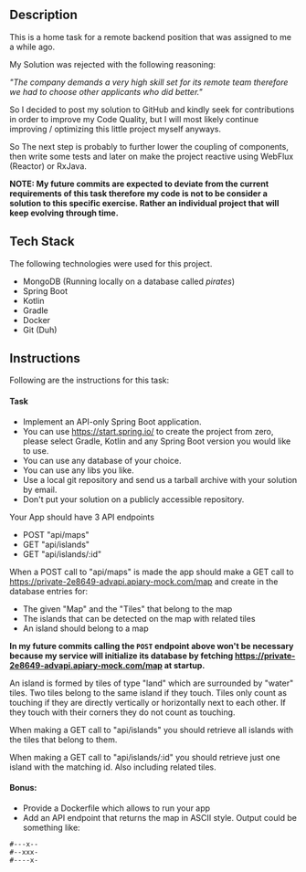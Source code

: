 Description
------------
This is a home task for a remote backend position that was assigned to me a while ago.

My Solution was rejected with the following reasoning:

_"The company demands a very high skill set for its remote team therefore we had to choose other applicants who did better."_

So I decided to post my solution to GitHub and kindly seek for contributions in order to improve my Code Quality, but
I will most likely continue improving / optimizing this little project myself anyways.

So The next step is probably to further lower the coupling of components, then write some tests and later on make the project reactive using WebFlux (Reactor) or RxJava.

**NOTE: My future commits are expected to deviate from the current requirements of this task therefore my code is not to be consider a solution to this specific exercise. Rather an individual project that will keep evolving through time.**

Tech Stack
-----------
The following technologies were used for this project.

* MongoDB (Running locally on a database called _pirates_)
* Spring Boot
* Kotlin
* Gradle
* Docker
* Git (Duh)

Instructions
-------------
Following are the instructions for this task:
 
#### Task
* Implement an API-only Spring Boot application.
* You can use https://start.spring.io/ to create the project from zero, please select Gradle, Kotlin and any Spring Boot version you would like to use.
* You can use any database of your choice.
* You can use any libs you like.
* Use a local git repository and send us a tarball archive with your solution by email.
* Don't put your solution on a publicly accessible repository.

Your App should have 3 API endpoints 
- POST "api/maps"
- GET "api/islands" 
- GET "api/islands/:id" 
 
When a POST call to "api/maps" is made the app should make a GET call to https://private-2e8649-advapi.apiary-mock.com/map
and create in the database entries for: 
- The given "Map" and the "Tiles" that belong to the map 
- The islands that can be detected on the map with related tiles 
- An island should belong to a map

**In my future commits calling the `POST` endpoint above won't be necessary because my service will initialize its database by fetching https://private-2e8649-advapi.apiary-mock.com/map at startup.**
 
An island is formed by tiles of type "land" which are surrounded by "water" tiles. Two tiles belong to the same island if they touch.
Tiles only count as touching if they are directly vertically or horizontally next to each other. If they touch with their corners they do not count as touching.  
 
When making a GET call to "api/islands" you should retrieve all islands with the tiles that belong to them. 
 
When making a GET call to "api/islands/:id" you should retrieve just one island with the matching id. Also including related tiles. 

#### Bonus:
- Provide a Dockerfile which allows to run your app  
- Add an API endpoint that returns the map in ASCII style. Output could be something like: 

```
#---x-- 
#--xxx- 
#----x-
```
